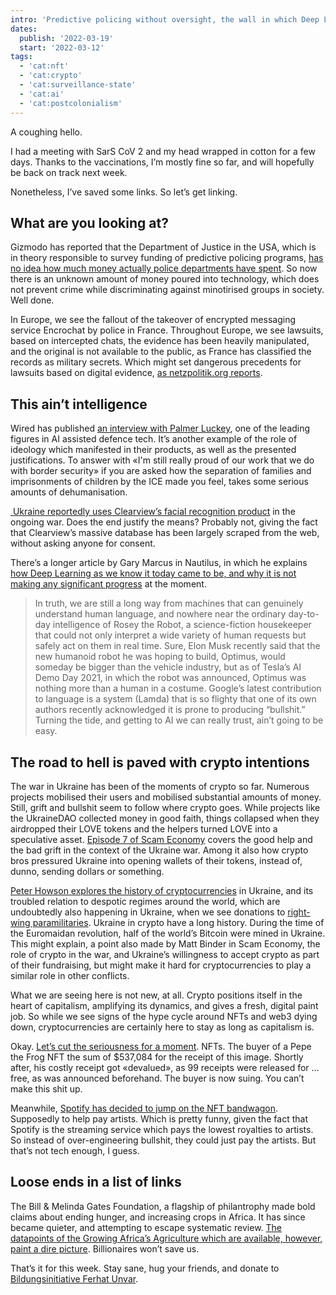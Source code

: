 ```yaml
---
intro: 'Predictive policing without oversight, the wall in which Deep Learning crashed, cryptocurrencies in wartime, and billionaires won’t save us.'
dates:
  publish: '2022-03-19'
  start: '2022-03-12'
tags:
  - 'cat:nft'
  - 'cat:crypto'
  - 'cat:surveillance-state'
  - 'cat:ai'
  - 'cat:postcolonialism'
---
```


A coughing hello.

I had a meeting with SarS CoV 2 and my head wrapped in cotton for a few days. Thanks to the vaccinations, I’m mostly fine so far, and will hopefully be back on track next week.

Nonetheless, I’ve saved some links. So let’s get linking.

## What are you looking at?

Gizmodo has reported that the Department of Justice in the USA, which is in theory responsible to survey funding of predictive policing programs, [has no idea how much money actually police departments have spent](https://gizmodo.com/justice-department-kept-few-records-on-predictive-polic-1848660323?utm_source=pocket_mylist). So now there is an unknown amount of money poured into technology, which does not prevent crime while discriminating against minotirised groups in society. Well done.

In Europe, we see the fallout of the takeover of encrypted messaging service Encrochat by police in France. Throughout Europe, we see lawsuits, based on intercepted chats, the evidence has been heavily manipulated, and the original is not available to the public, as France has classified the records as military secrets. Which might set dangerous precedents for lawsuits based on digital evidence, [as netzpolitik.org reports](https://netzpolitik.org/2022/encrochat-ermittlungen-strafverfahren-jenseits-des-rechtsstaats/).

## This ain’t intelligence

Wired has published [an interview with Palmer Luckey](https://www.wired.com/story/palmer-luckey-drones-autonomous-weapons-ukraine/), one of the leading figures in AI assisted defence tech. It’s another example of the role of ideology which manifested in their products, as well as the presented justifications. To answer with «I'm still really proud of our work that we do with border security» if you are asked how the separation of families and imprisonments of children by the <abbr>ICE</abbr> made you feel, takes some serious amounts of dehumanisation.

[ Ukraine reportedly uses Clearview’s facial recognition product](https://www.reuters.com/technology/exclusive-ukraine-has-started-using-clearview-ais-facial-recognition-during-war-2022-03-13/) in the ongoing war. Does the end justify the means? Probably not, giving the fact that Clearview’s massive database has been largely scraped from the web, without asking anyone for consent.

There’s a longer article by Gary Marcus in Nautilus, in which he explains [how Deep Learning as we know it today came to be, and why it is not making any significant progress](https://nautil.us/deep-learning-is-hitting-a-wall-14467/) at the moment.

> In truth, we are still a long way from machines that can genuinely understand human language, and nowhere near the ordinary day-to-day intelligence of Rosey the Robot, a science-fiction housekeeper that could not only interpret a wide variety of human requests but safely act on them in real time. Sure, Elon Musk recently said that the new humanoid robot he was hoping to build, Optimus, would someday be bigger than the vehicle industry, but as of Tesla’s AI Demo Day 2021, in which the robot was announced, Optimus was nothing more than a human in a costume. Google’s latest contribution to language is a system (Lamda) that is so flighty that one of its own authors recently acknowledged it is prone to producing “bullshit.” Turning the tide, and getting to AI we can really trust, ain’t going to be easy.

## The road to hell is paved with crypto intentions

The war in Ukraine has been of the moments of crypto so far. Numerous projects mobilised their users and mobilised substantial amounts of money. Still, grift and bullshit seem to follow where crypto goes. While projects like the UkraineDAO collected money in good faith, things collapsed when they airdropped their LOVE tokens and the helpers turned LOVE into a speculative asset. [Episode 7 of Scam Economy](https://scameconomy.com/e/1n2k3118-7-the-crypto-grift-descends-on-ukraine) covers the good help and the bad grift in the context of the Ukraine war. Among it also how crypto bros pressured Ukraine into opening wallets of their tokens, instead of, dunno, sending dollars or something.

[Peter Howson explores the history of cryptocurrencies](https://jacobinmag.com/2022/03/crypto-bitcoin-ukraine-russia-war-finance-funding) in Ukraine, and its troubled relation to despotic regimes around the world, which are undoubtedly also happening in Ukraine, when we see donations to [right-wing paramilitaries](https://www.aljazeera.com/news/2022/3/1/who-are-the-azov-regiment). Ukraine in crypto have a long history. During the time of the Euromaidan revolution, half of the world’s Bitcoin were mined in Ukraine. This might explain, a point also made by Matt Binder in Scam Economy, the role of crypto in the war, and Ukraine’s willingness to accept crypto as part of their fundraising, but might make it hard for cryptocurrencies to play a similar role in other conflicts.

What we are seeing here is not new, at all. Crypto positions itself in the heart of capitalism, amplifying its dynamics, and gives a fresh, digital paint job. So while we see signs of the hype cycle around NFTs and web3 dying down, cryptocurrencies are certainly here to stay as long as capitalism is.

Okay. [Let’s cut the seriousness for a moment](https://kotaku.com/pepe-frog-nft-lawsuit-sue-dao-matt-furie-halston-thayer-1848663957?rev=1647476160843). NFTs. The buyer of a Pepe the Frog NFT the sum of \$537,084 for the receipt of this image. Shortly after, his costly receipt got «devalued», as 99 receipts were released for … free, as was announced beforehand. The buyer is now suing. You can’t make this shit up.

Meanwhile, [Spotify has decided to jump on the NFT bandwagon](https://12ft.io/proxy?q=https://www.ft.com/content/9e77bf41-5814-4c18-96f6-f800f6b41216). Supposedly to help pay artists. Which is pretty funny, given the fact that Spotify is the streaming service which pays the lowest royalties to artists. So instead of over-engineering bullshit, they could just pay the artists. But that’s not tech enough, I guess.

## Loose ends in a list of links

The Bill & Melinda Gates Foundation, a flagship of philantrophy made bold claims about ending hunger, and increasing crops in Africa. It has since became quieter, and attempting to escape systematic review. [The datapoints of the Growing Africa’s Agriculture which are available, however, paint a dire picture](https://usrtk.org/bill-gates-food-tracker/gates-foundation-agriculture-project-in-africa-flunks-review/). Billionaires won’t save us.

That’s it for this week. Stay sane, hug your friends, and donate to [Bildungsinitiative Ferhat Unvar](https://www.bildungsinitiative-ferhatunvar.de).
